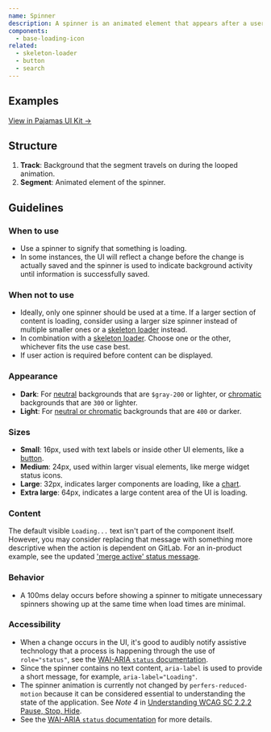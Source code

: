 ```yaml
---
name: Spinner
description: A spinner is an animated element that appears after a user's action to indicate that saving or loading is in progress.
components:
  - base-loading-icon
related:
  - skeleton-loader
  - button
  - search
---
```


## Examples

<story-viewer component="base-loading-icon" title="Default"></story-viewer>

[View in Pajamas UI Kit →](https://www.figma.com/file/qEddyqCrI7kPSBjGmwkZzQ/Component-library?node-id=19944%3A0)

## Structure

<figure-img alt="Numbered diagram of a spinner structure" label="Spinner structure" src="/img/spinner-structure.svg"></figure-img>

1. **Track**: Background that the segment travels on during the looped animation. 
1. **Segment**: Animated element of the spinner.

## Guidelines

### When to use

- Use a spinner to signify that something is loading.
- In some instances, the UI will reflect a change before the change is actually saved and the spinner is used to indicate background activity until information is successfully saved.

### When not to use

- Ideally, only one spinner should be used at a time. If a larger section of content is loading, consider using a larger size spinner instead of multiple smaller ones or a [skeleton loader](/components/skeleton-loader) instead.
- In combination with a [skeleton loader](/components/skeleton-loader). Choose one or the other, whichever fits the use case best.
- If user action is required before content can be displayed.

### Appearance

- **Dark**: For [neutral](/product-foundations/color#neutral-palette) backgrounds that are `$gray-200` or lighter, or [chromatic](/product-foundations/color#chromatic-palette) backgrounds that are `300` or lighter.
- **Light**: For [neutral or chromatic](/product-foundations/color) backgrounds that are `400` or darker.

### Sizes

- **Small**: 16px, used with text labels or inside other UI elements, like a [button](/components/button#states).
- **Medium**: 24px, used within larger visual elements, like merge widget status icons.
- **Large**: 32px, indicates larger components are loading, like a [chart](/data-visualization/charts).
- **Extra large**: 64px, indicates a large content area of the UI is loading.

### Content

The default visible `Loading...` text isn't part of the component itself. However, you may consider replacing that message with something more descriptive when the action is dependent on GitLab. For an in-product example, see the updated ['merge active' status message](https://gitlab.com/gitlab-org/gitlab/-/merge_requests/60521).

### Behavior

- A 100ms delay occurs before showing a spinner to mitigate unnecessary spinners showing up at the same time when load times are minimal.

### Accessibility

- When a change occurs in the UI, it's good to audibly notify assistive technology that a process is happening through the use of `role="status"`, see the [WAI-ARIA `status` documentation](https://www.w3.org/TR/wai-aria-1.1/#status).
- Since the spinner contains no text content, `aria-label` is used to provide a short message, for example, `aria-label="Loading"`.
- The spinner animation is currently not changed by `perfers-reduced-motion` because it can be considered essential to understanding the state of the application. See _Note 4_ in [Understanding WCAG SC 2.2.2 Pause, Stop, Hide](https://www.w3.org/WAI/WCAG21/Understanding/pause-stop-hide.html).
- See the [WAI-ARIA `status` documentation](https://www.w3.org/TR/wai-aria-1.1/#status) for more details.


